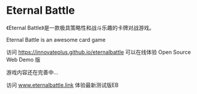 # Eternal Battle

《Eternal Battle》是一款极具策略性和战斗乐趣的卡牌对战游戏。

Eternal Battle is an awesome card game

访问 https://innovateplus.github.io/eternalbattle 可以在线体验 Open Source Web Demo 版

游戏内容还在完善中...

访问 www.eternalbattle.link 体验最新测试版EB
